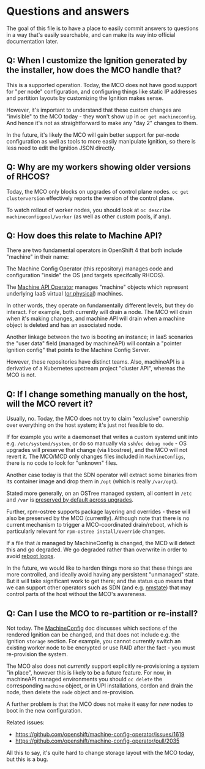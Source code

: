 # Questions and answers

The goal of this file is to have a place to easily commit answers to questions
in a way that's easily searchable, and can make its way into official
documentation later.

## Q: When I customize the Ignition generated by the installer, how does the MCO handle that?

This is a supported operation.  Today, the MCO does not have good support for "per node"
configuration, and configuring things like static IP addresses and partition layouts
by customizing the Ignition makes sense.

However, it's important to understand that these custom changes are "invisible" to the
MCO today - they won't show up in `oc get machineconfig`.  And hence it's not
as straightforward to make any "day 2" changes to them.

In the future, it's likely the MCO will gain better support for per-node configuration
as well as tools to more easily manipulate Ignition, so there is less need to edit the
Ignition JSON directly.

## Q: Why are my workers showing older versions of RHCOS?

Today, the MCO only blocks on upgrades of control plane nodes.  `oc get clusterversion` effectively reports the version of the control plane. 

To watch rollout of worker nodes, you should look at `oc describe machineconfigpool/worker` (as well as other custom pools, if any).

## Q: How does this relate to Machine API?

There are two fundamental operators in OpenShift 4 that both include "machine" in their name:

The Machine Config Operator (this repository) manages code and configuration "inside" the OS (and targets specifcally RHCOS).

The [Machine API Operator](https://github.com/openshift/machine-api-operator) manages "machine" objects which represent underlying IaaS virtual ([or physical](https://github.com/openshift-metal3)) machines.

In other words, they operate on fundamentally different levels, but they do interact.  For example, both currently will drain a node.  The MCO will drain when it's making changes, and machine API will drain when a machine object is deleted and has an associated node.

Another linkage between the two is booting an instance; in IaaS scenarios the "user data" field (managed by machineAPI) will contain a "pointer Ignition config" that points to the Machine Config Server.

However, these repositories have distinct teams.  Also, machineAPI is a derivative of a Kubernetes upstream project "cluster API", whereas the MCO is not.

## Q: If I change something manually on the host, will the MCO revert it?

Usually, no.  Today, the MCO does not try to claim "exclusive" ownership over everything on the host system; it's just not feasible to do.

If for example you write a daemonset that writes a custom systemd unit into e.g. `/etc/systemd/system`, or do so manually via `ssh`/`oc debug node` - OS upgrades will preserve that change (via libostree), and the MCO will not revert it.  The MCO/MCD only changes files included in `MachineConfigs`, there is no code to look for "unknown" files.

Another case today is that the SDN operator will extract some binaries from its container image and drop them in `/opt` (which is really `/var/opt`).

Stated more generally, on an OSTree managed system, all content in `/etc` and `/var` is [preserved by default across upgrades](https://ostree.readthedocs.io/en/latest/manual/adapting-existing/).

Further, rpm-ostree supports package layering and overrides - these will also be preserved by the MCO (currently).  Although note that there is no current mechanism to trigger a MCO-coordinated drain/reboot, which is particularly relevant for `rpm-ostree install/override` changes.

If a file that *is* managed by MachineConfig is changed, the MCD will detect this and go degraded.  We go degraded rather than overwrite in order to avoid [reboot loops](https://github.com/openshift/machine-config-operator/pull/245).

In the future, we would like to harden things more so that these things are more controlled, and ideally avoid having any persistent "unmanaged" state.  But it will take significant work to get there; and the status quo means that we can support other operators such as SDN (and e.g. [nmstate](https://github.com/nmstate/kubernetes-nmstate)) that may control parts of the host without the MCO's awareness.

## Q: Can I use the MCO to re-partition or re-install?

Not today.  The [MachineConfig](MachineConfiguration.md) doc discusses which sections
of the rendered Ignition can be changed, and that does not include e.g. the Ignition
`storage` section.  For example, you cannot currently switch an existing worker
node to be encrypted or use RAID after the fact - you must re-provision the system.

The MCO also does not *currently* support explicitly re-provisioning a system "in place", however
this is likely to be a future feature.  For now, in machineAPI managed environments
you should `oc delete` the corresponding `machine` object, or in UPI installations,
cordon and drain the node, then delete the `node` object and re-provision.

A further problem is that the MCO does not make it easy for *new* nodes to boot
in the new configuration.

Related issues:

 - https://github.com/openshift/machine-config-operator/issues/1619
 - https://github.com/openshift/machine-config-operator/pull/2035

All this to say, it's quite hard to change storage layout with the MCO today,
but this is a bug.


